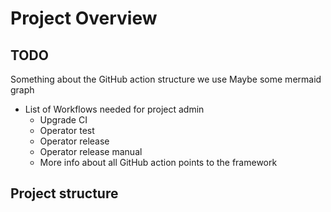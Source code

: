 # Project Overview

## TODO
Something about the GitHub action structure we use
Maybe some mermaid graph
- List of Workflows needed for project admin
  - Upgrade CI
  - Operator test
  - Operator release
  - Operator release manual
  - More info about all GitHub action points to the framework

## Project structure
